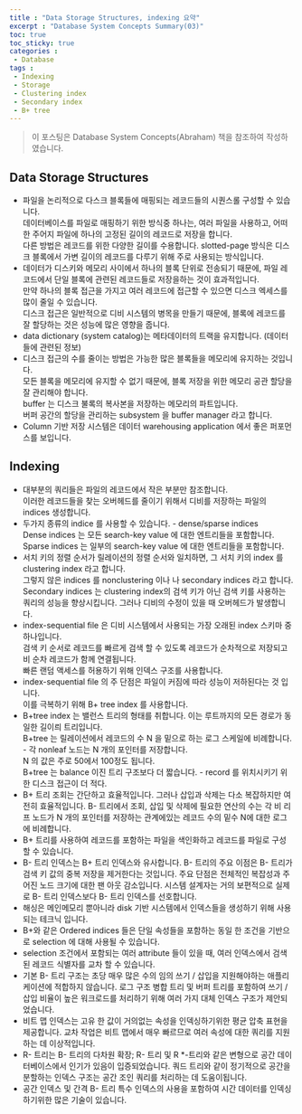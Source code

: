 ```yaml
---
title : "Data Storage Structures, indexing 요약"
excerpt : "Database System Concepts Summary(03)"
toc: true
toc_sticky: true
categories :	
 - Database
tags :
 - Indexing
 - Storage
 - Clustering index
 - Secondary index
 - B+ tree
---
```


> 이 포스팅은 Database System Concepts(Abraham) 책을 참조하여 작성하였습니다.



## Data Storage Structures

- 파일을 논리적으로 다스크 블록들에 매핑되는 레코드들의 시퀀스롤 구성할 수 있습니다.   
  데이터베이스를 파일로 매핑하기 위한 방식중 하나는, 여러 파일을 사용하고, 어떠한 주어지 파일에 하나의 고정된 길이의 레코드로 저장을 합니다.   
  다른 방법은 레코드를 위한 다양한 길이를 수용합니다. slotted-page 방식은 디스크 블록에서 가변 길이의 레코드를 다루기 위해 주로 사용되는 방식입니다.  
- 데이터가 디스키와 메모리 사이에서 하나의 블록 단위로 전송되기 때문에, 파일 레코드에서 단일 블록에 관련된 레코드들로 저장을하는 것이 효과적입니다.  
  만약 하나의 블록 접근을 가지고 여러 레코드에 접근할 수 있으면 디스크 엑세스를 많이 줄일 수 있습니다.  
  디스크 접근은 일반적으로 디비 시스템의 병목을 만들기 때문에, 블록에 레코드를 잘 할당하는 것은 성능에 많은 영향을 줍니다.
- data dictionary (system catalog)는 메타데이터의 트랙을 유지합니다. (데이터들에 관련된 정보)
- 디스크 접근의 수를 줄이는 방법은 가능한 많은 블록들을 메모리에 유지하는 것입니다.  
  모든 블록을 메모리에 유지할 수 없기 때문에, 블록 저장을 위한 메모리 공관 할당을 잘 관리해야 합니다.  
  buffer 는 디스크 불록의 복사본을 저장하는 메모리의 파트입니다.  
  버퍼 공간의 할당을 관리하는 subsystem 을 buffer manager 라고 합니다.
- Column 기반 저장 시스템은 데이터 warehousing application 에서 좋은 퍼포먼스를 보입니다.



## Indexing

- 대부분의 쿼리들은 파일의 레코드에서 작은 부분만 참조합니다.   
  이러한 레코드들을 찾는 오버헤드를 줄이기 위해서 디비를 저장하는 파일의 indices 생성합니다.
- 두가지 종류의 indice 를 사용할 수 있습니다.  - dense/sparse indices  
  Dense indices 는 모든 search-key value 에 대한 엔트리들을 포함합니다.  
  Sparse indices 는 일부의 search-key value 에 대한 엔트리들을 포함합니다.
- 서치 키의 정렬 순서가 릴레이션의 정렬 순서와 일치하면, 그 서치 키의 index 를 clustering index 라고 합니다.  
  그렇지 않은 indices 를 nonclustering 이나 나  secondary indices 라고 합니다.  
  Secondary indices 는 clustering index의 검색 키가 아닌 검색 키를 사용하는 쿼리의 성능을 향상시킵니다.  그러나 디비의 수정이 있을 때 오버헤드가 발생합니다.  
- index-sequential file 은 디비 시스템에서 사용되는 가장 오래된 index 스키마 중 하나입니다.  
  검색 키 순서로 레코드를 빠르게 검색 할 수 있도록 레코드가 순차적으로 저장되고 비 순차 레코드가 함께 연결됩니다.   
  빠른 랜덤 액세스를 허용하기 위해 인덱스 구조를 사용합니다.
- index-sequential file 의 주 단점은 파일이 커짐에 따라 성능이 저하된다는 것 입니다.  
  이를 극복하기 위해 B+ tree index 를 사용합니다.
- B+tree index 는 밸런스 트리의 형태를 취합니다. 이는 루트까지의 모든 경로가 동일한 길이릐 트리입니다.   
  B+tree 는 릴레이션에서 레코드의 수 N 을 밑으로 하는 로그 스케일에 비례합니다. - 각 nonleaf 노드는 N 개의 포인터를 저장합니다.  
  N 의 값은 주로 50에서 100정도 됩니다.  
  B+tree 는 balance 이진 트리 구조보다 더 짧습니다. - record 를 위치시키기 위한 디스크 접근이 더 적다.
- B+ 트리 조회는 간단하고 효율적입니다. 그러나 삽입과 삭제는 다소 복잡하지만 여전히 효율적입니다. B- 트리에서 조회, 삽입 및 삭제에 필요한 연산의 수는 각 비 리프 노드가 N 개의 포인터를 저장하는 관계에있는 레코드 수의 밑수 N에 대한 로그에 비례합니다.
- B+ 트리를 사용하여 레코드를 포함하는 파일을 색인화하고 레코드를 파일로 구성 할 수 있습니다.
- B- 트리 인덱스는 B+ 트리 인덱스와 유사합니다. B- 트리의 주요 이점은 B- 트리가 검색 키 값의 중복 저장을 제거한다는 것입니다. 주요 단점은 전체적인 복잡성과 주어진 노드 크기에 대한 팬 아웃 감소입니다. 시스템 설계자는 거의 보편적으로 실제로 B- 트리 인덱스보다 B- 트리 인덱스를 선호합니다. 
- 해싱은 메인메모리 뿐아니라 disk 기반 시스템에서 인덱스들을 생성하기 위해 사용되는 테크닉 입니다.
- B+와 같은 Ordered indices 들은 단일 속성들을 포함하는 동일 한 조건을 기반으로 selection 에 대해 사용될 수 있습니다.  
- selection 조건에서 포함되는 여러 attribute 들이 있을 때, 여러 인덱스에서 검색된 레코드 식별자를 교차 할 수 있습니다.
- 기본 B- 트리 구조는 초당 매우 많은 수의 임의 쓰기 / 삽입을 지원해야하는 애플리케이션에 적합하지 않습니다. 로그 구조 병합 트리 및 버퍼 트리를 포함하여 쓰기 / 삽입 비율이 높은 워크로드를 처리하기 위해 여러 가지 대체 인덱스 구조가 제안되었습니다.
- 비트 맵 인덱스는 고유 한 값이 거의없는 속성을 인덱싱하기위한 평균 압축 표현을 제공합니다. 교차 작업은 비트 맵에서 매우 빠르므로 여러 속성에 대한 쿼리를 지원하는 데 이상적입니다.
- R- 트리는 B- 트리의 다차원 확장; R- 트리 및 R *-트리와 같은 변형으로 공간 데이터베이스에서 인기가 있음이 입증되었습니다. 쿼드 트리와 같이 정기적으로 공간을 분할하는 인덱스 구조는 공간 조인 쿼리를 처리하는 데 도움이됩니다.
- 공간 인덱스 및 간격 B- 트리 특수 인덱스의 사용을 포함하여 시간 데이터를 인덱싱하기위한 많은 기술이 있습니다.

